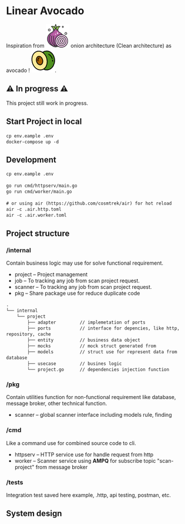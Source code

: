 # Linear Avocado

Inspiration from ![Onion](images/onion.png) onion architecture (Clean architecture) as
avocado ! ![Avocado](images/avocado.png).

## ⚠️ In progress ⚠️

This project still work in progress.


## Start Project in local

```shell
cp env.eample .env
docker-compose up -d
```

## Development

```shell
cp env.eample .env

go run cmd/httpserv/main.go
go run cmd/worker/main.go

# or using air (https://github.com/cosmtrek/air) for hot reload
air -c .air.http.toml
air -c .air.worker.toml
```

## Project structure

### /internal

Contain business logic may use for solve functional requirement.

- project – Project management
- job – To tracking any job from scan project request.
- scanner – To tracking any job from scan project request.
- pkg – Share package use for reduce duplicate code

```
.
└── internal
    └── project
        ├── adapter         // implemetation of ports
        ├── ports           // interface for depencies, like http, repository, cache
        ├── entity          // business data object
        ├── mocks           // mock struct generated from 
        ├── models          // struct use for represent data from database
        ├── usecase         // busines logic
        └── project.go      // dependencies injection function

```

### /pkg

Contain utilities function for non-functional requirement like database, message broker, other technical function.

- scanner – global scanner interface including models rule, finding


### /cmd

Like a command use for combined source code to cli.

- httpserv – HTTP service use for handle request from http
- worker – Scanner service using **AMPQ** for subscribe topic "scan-project" from message broker

### /tests

Integration test saved here example, .http, api testing, postman, etc. 

## System design
